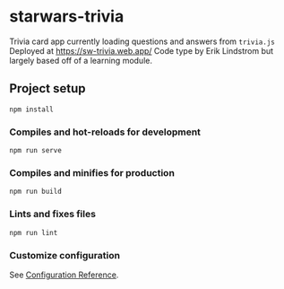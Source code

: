 # starwars-trivia

Trivia card app currently loading questions and answers from `trivia.js`
Deployed at https://sw-trivia.web.app/
Code type by Erik Lindstrom but largely based off of a learning module.

## Project setup
```
npm install
```

### Compiles and hot-reloads for development
```
npm run serve
```

### Compiles and minifies for production
```
npm run build
```

### Lints and fixes files
```
npm run lint
```

### Customize configuration
See [Configuration Reference](https://cli.vuejs.org/config/).
